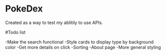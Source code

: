 # PokeDex

Created as a way to test my ablitily to use APIs.

#Todo list

-Make the search functional
-Style cards to display type by background color
-Get more details on click
-Sorting
-About page
-More general styling